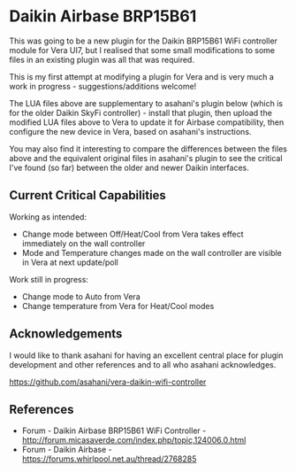 # Daikin Airbase BRP15B61 #

This was going to be a new plugin for the Daikin BRP15B61 WiFi controller module for Vera UI7, but I realised that some small modifications to some files in an existing plugin was all that was required.

This is my first attempt at modifying a plugin for Vera and is very much a work in progress - suggestions/additions welcome!

The LUA files above are supplementary to asahani's plugin below (which is for the older Daikin SkyFi controller) - install that plugin, then upload the modified LUA files above to Vera to update it for Airbase compatibility, then configure the new device in Vera, based on asahani's instructions.

You may also find it interesting to compare the differences between the files above and the equivalent original files in asahani's plugin to see the critical I've found (so far) between the older and newer Daikin interfaces.

## Current Critical Capabilities ##

Working as intended:
 - Change mode between Off/Heat/Cool from Vera takes effect immediately on the wall controller
 - Mode and Temperature changes made on the wall controller are visible in Vera at next update/poll
 
Work still in progress:
 - Change mode to Auto from Vera
 - Change temperature from Vera for Heat/Cool modes

## Acknowledgements ##

I would like to thank asahani for having an excellent central place for plugin development and other references and to all who asahani acknowledges.

https://github.com/asahani/vera-daikin-wifi-controller

## References ##
* Forum - Daikin Airbase BRP15B61 WiFi Controller - http://forum.micasaverde.com/index.php/topic,124006.0.html
* Forum - Daikin Airbase - https://forums.whirlpool.net.au/thread/2768285
